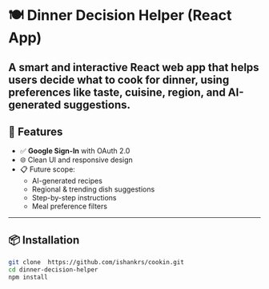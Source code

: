 # 🍽️ Dinner Decision Helper (React App)

A smart and interactive React web app that helps users decide **what to cook for dinner**, using preferences like taste, cuisine, region, and AI-generated suggestions. 
---

## 🚀 Features

- ✅ **Google Sign-In** with OAuth 2.0
- 🌐 Clean UI and responsive design
- 📋 Future scope:
  - AI-generated recipes
  - Regional & trending dish suggestions
  - Step-by-step instructions
  - Meal preference filters

---


## 📦 Installation

```bash
git clone  https://github.com/ishankrs/cookin.git
cd dinner-decision-helper
npm install
